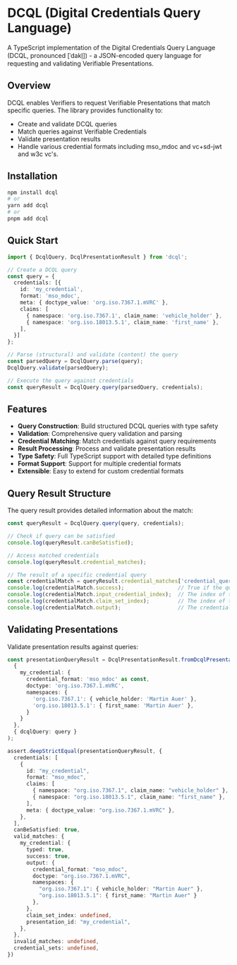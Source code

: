 # DCQL (Digital Credentials Query Language)

A TypeScript implementation of the Digital Credentials Query Language (DCQL, pronounced [ˈdakl̩]) - a JSON-encoded query language for requesting and validating Verifiable Presentations.

## Overview

DCQL enables Verifiers to request Verifiable Presentations that match specific queries. The library provides functionality to:
- Create and validate DCQL queries
- Match queries against Verifiable Credentials
- Validate presentation results
- Handle various credential formats including mso_mdoc and vc+sd-jwt and w3c vc's.

## Installation

```bash
npm install dcql
# or
yarn add dcql
# or
pnpm add dcql
```

## Quick Start

```typescript
import { DcqlQuery, DcqlPresentationResult } from 'dcql';

// Create a DCQL query
const query = {
  credentials: [{
    id: 'my_credential',
    format: 'mso_mdoc',
    meta: { doctype_value: 'org.iso.7367.1.mVRC' },
    claims: [
      { namespace: 'org.iso.7367.1', claim_name: 'vehicle_holder' },
      { namespace: 'org.iso.18013.5.1', claim_name: 'first_name' },
    ],
  }]
};

// Parse (structural) and validate (content) the query
const parsedQuery = DcqlQuery.parse(query);
DcqlQuery.validate(parsedQuery);

// Execute the query against credentials
const queryResult = DcqlQuery.query(parsedQuery, credentials);
```

## Features

- **Query Construction**: Build structured DCQL queries with type safety
- **Validation**: Comprehensive query validation and parsing
- **Credential Matching**: Match credentials against query requirements
- **Result Processing**: Process and validate presentation results
- **Type Safety**: Full TypeScript support with detailed type definitions
- **Format Support**: Support for multiple credential formats
- **Extensible**: Easy to extend for custom credential formats

## Query Result Structure

The query result provides detailed information about the match:

```typescript
const queryResult = DcqlQuery.query(query, credentials);

// Check if query can be satisfied
console.log(queryResult.canBeSatisfied);

// Access matched credentials
console.log(queryResult.credential_matches);

// The result of a specific credential query
const credentialMatch = queryResult.credential_matches['credential_query_id'];
console.log(credentialMatch.success);                 // True if the query is fulfillable
console.log(credentialMatch.input_credential_index);  // The index of the best matching input credential
console.log(credentialMatch.claim_set_index);         // The index of the claim_set that matched
console.log(credentialMatch.output);                  // The credential parse output
```

## Validating Presentations

Validate presentation results against queries:

```ts
const presentationQueryResult = DcqlPresentationResult.fromDcqlPresentation(
  {
    my_credential: {
      credential_format: 'mso_mdoc' as const,
      doctype: 'org.iso.7367.1.mVRC',
      namespaces: {
        'org.iso.7367.1': { vehicle_holder: 'Martin Auer' },
        'org.iso.18013.5.1': { first_name: 'Martin Auer' },
      }
    }
  },
  { dcqlQuery: query }
);

assert.deepStrictEqual(presentationQueryResult, {
  credentials: [
    {
      id: "my_credential",
      format: "mso_mdoc",
      claims: [
        { namespace: "org.iso.7367.1", claim_name: "vehicle_holder" },
        { namespace: "org.iso.18013.5.1", claim_name: "first_name" },
      ],
      meta: { doctype_value: "org.iso.7367.1.mVRC" },
    },
  ],
  canBeSatisfied: true,
  valid_matches: {
    my_credential: {
      typed: true,
      success: true,
      output: {
        credential_format: "mso_mdoc",
        doctype: "org.iso.7367.1.mVRC",
        namespaces: {
          "org.iso.7367.1": { vehicle_holder: "Martin Auer" },
          "org.iso.18013.5.1": { first_name: "Martin Auer" }
        },
      },
      claim_set_index: undefined,
      presentation_id: "my_credential",
    },
  },
  invalid_matches: undefined,
  credential_sets: undefined,
})
```
